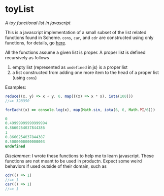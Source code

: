 # toyList
*A toy functional list in javascript*

This is a javascript implementation of a small subset of the list related functions found 
in Scheme. `cons`, `car`, and `cdr` are constructed using only functions, for details, go 
[here](http://research.microsoft.com/en-us/um/people/simonpj/papers/slpj-book-1987/).

All the functions assume a given list is proper. A proper list is defined recursively as follows

1. empty list (represented as `undefined` in js) is a proper list
2. a list constructed from adding one more item to the head of a proper list (using `cons`)

Examples:

```javascript
reduce((x, y) => x + y, 0, map(((x) => x * x), iota(100)))
//=> 328350

forEach((x) => console.log(x), map(Math.sin, iota(6, 0, Math.PI/6)))

0
0.49999999999999994
0.8660254037844386
1
0.8660254037844387
0.5000000000000003
undefined

```

_Disclammer_: I wrote these functions to help me to learn javascript. These functions are not 
meant to be used in productn. Expect some weird behaviors if used outside of their domain, such as

```javascript
cdr(() => 1) 
//=> 1
car(() => 1) 
//=> 1
``` 
